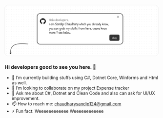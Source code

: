 
[![Hello Developers](GithubBanner.png)](https://sandip124.com.np)  

### Hi developers good to see you here. 👋
- 🔭 I’m currently building stuffs using C#, Dotnet Core, Winforms and  Html as well.
- 👯 I’m looking to collaborate on my project Expense tracker
- 💬 Ask me about C#, Dotnet and Clean Code and also can ask for UI/UX improvement.
- 📫 How to reach me: chaudharysandip124@gmail.com
- ⚡ Fun fact: Weeeeeeeeeeee Weeeeeeeeeeee
